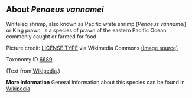 **About *Penaeus vannamei***
-------------------------
Whiteleg shrimp, also known as Pacific white shrimp (*Penaeus 
vannamei*) or King prawn, is a species of prawn of the eastern Pacific 
Ocean commonly caught or farmed for food.


Picture credit: [LICENSE TYPE]() via Wikimedia Commons [(Image source)](https://upload.wikimedia.org/wikipedia/commons/thumb/1/1a/Litopenaeus_vannamei_specimen.jpg/320px-Litopenaeus_vannamei_specimen.jpg)

Taxonomy ID [6689](https://www.uniprot.org/taxonomy/6689)

(Text from [Wikipedia](https://en.wikipedia.org/).)

**More information**
General information about this species can be found in [Wikipedia](https://en.wikipedia.org/wiki/Whiteleg_shrimp)
